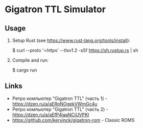 # Gigatron TTL Simulator

## Usage

1. Setup Rust (see https://www.rust-lang.org/tools/install):

    $ curl --proto '=https' --tlsv1.2 -sSf https://sh.rustup.rs | sh

2. Compile and run:

    $ cargo run

## Links

 * Ретро компьютер "Gigatron TTL" (часть 1) - https://dzen.ru/a/aERpNOgekVWmGc4u
 * Ретро компьютер "Gigatron TTL" (часть 2) - https://dzen.ru/a/aEfP4iaaNCiUVPKl
 * https://github.com/kervinck/gigatron-rom - Classic ROMS
